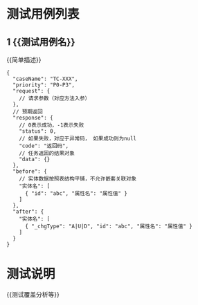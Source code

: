 # 测试用例列表

## 1 {{测试用例名}}

[TAGS]: DYNAMIC,CASE
{{简单描述}}

```json5
{
  "caseName": "TC-XXX",
  "priority": "P0-P3",
  "request": {
    // 请求参数（对应方法入参）
  },
  // 预期返回
  "response": {
    // 0表示成功，-1表示失败
    "status": 0,
    // 如果失败，对应于异常码， 如果成功则为null
    "code": "返回码",
    // 任务返回的结果对象
    "data": {}
  },
  "before": {
    // 实体数据按照表结构平铺，不允许嵌套关联对象
    "实体名": [
      { "id": "abc", "属性名": "属性值" }
    ]
  },
  "after": {
    "实体名": [
      { "_chgType": "A|U|D", "id": "abc", "属性名": "属性值" }
    ]
  }
}
```

# 测试说明

{{测试覆盖分析等}}
